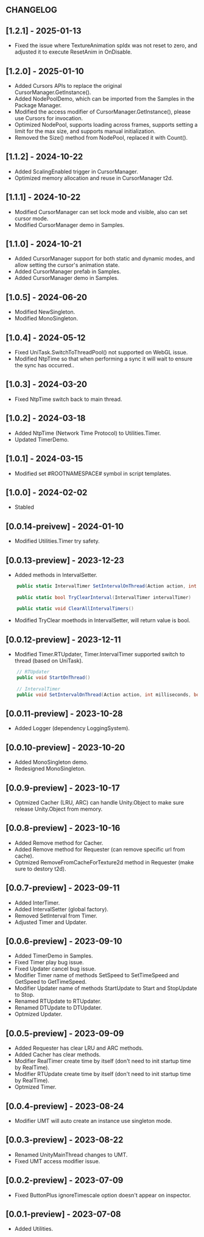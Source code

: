 ## CHANGELOG

## [1.2.1] - 2025-01-13
- Fixed the issue where TextureAnimation spIdx was not reset to zero, and adjusted it to execute ResetAnim in OnDisable.

## [1.2.0] - 2025-01-10
- Added Cursors APIs to replace the original CursorManager.GetInstance().
- Added NodePoolDemo, which can be imported from the Samples in the Package Manager.
- Modified the access modifier of CursorManager.GetInstance(), please use Cursors for invocation.
- Optimized NodePool, supports loading across frames, supports setting a limit for the max size, and supports manual initialization.
- Removed the Size() method from NodePool, replaced it with Count().

## [1.1.2] - 2024-10-22
- Added ScalingEnabled trigger in CursorManager.
- Optimized memory allocation and reuse in CursorManager t2d.

## [1.1.1] - 2024-10-22
- Modified CursorManager can set lock mode and visible, also can set cursor mode.
- Modified CursorManager demo in Samples.

## [1.1.0] - 2024-10-21
- Added CursorManager support for both static and dynamic modes, and allow setting the cursor's animation state.
- Added CursorManager prefab in Samples.
- Added CursorManager demo in Samples.

## [1.0.5] - 2024-06-20
- Modified NewSingleton.
- Modified MonoSingleton.

## [1.0.4] - 2024-05-12
- Fixed UniTask.SwitchToThreadPool() not supported on WebGL issue.
- Modified NtpTime so that when performing a sync it will wait to ensure the sync has occurred..

## [1.0.3] - 2024-03-20
- Fixed NtpTime switch back to main thread.

## [1.0.2] - 2024-03-18
- Added NtpTime (Network Time Protocol) to Utilities.Timer.
- Updated TimerDemo.

## [1.0.1] - 2024-03-15
- Modified set #ROOTNAMESPACE# symbol in script templates.

## [1.0.0] - 2024-02-02
- Stabled

## [0.0.14-preivew] - 2024-01-10
- Modified Utilities.Timer try safety.

## [0.0.13-preview] - 2023-12-23
- Added methods in IntervalSetter.
```C#
    public static IntervalTimer SetIntervalOnThread(Action action, int milliseconds, bool ignoreTimeScale = false)
    
    public static bool TryClearInterval(IntervalTimer intervalTimer)
    
    public static void ClearAllIntervalTimers()
```
- Modified TryClear moethods in IntervalSetter, will return value is bool.

## [0.0.12-preview] - 2023-12-11
- Modified Timer.RTUpdater, Timer.IntervalTimer supported switch to thread (based on UniTask).
```C#
    // RTUpdater
    public void StartOnThread()
    
    // IntervalTimer
    public void SetIntervalOnThread(Action action, int milliseconds, bool ignoreTimeScale = false)
```

## [0.0.11-preview] - 2023-10-28
- Added Logger (dependency LoggingSystem). 

## [0.0.10-preview] - 2023-10-20
- Added MonoSingleton demo.
- Redesigned MonoSingleton.

## [0.0.9-preview] - 2023-10-17
- Optmized Cacher (LRU, ARC) can handle Unity.Object to make sure release Unity.Object from memory.

## [0.0.8-preview] - 2023-10-16
- Added Remove method for Cacher.
- Added Remove method for Requester (can remove specific url from cache).
- Optmized RemoveFromCacheForTexture2d method in Requester (make sure to destory t2d).

## [0.0.7-preview] - 2023-09-11
- Added InterTimer.
- Added IntervalSetter (global factory).
- Removed SetInterval from Timer.
- Adjusted Timer and Updater.

## [0.0.6-preview] - 2023-09-10
- Added TimerDemo in Samples.
- Fixed Timer play bug issue.
- Fixed Updater cancel bug issue.
- Modifier Timer name of methods SetSpeed to SetTimeSpeed and GetSpeed to GetTimeSpeed.
- Modifier Updater name of methods StartUpdate to Start and StopUpdate to Stop.
- Renamed RTUpdate to RTUpdater.
- Renamed DTUpdate to DTUpdater.
- Optmized Updater.

## [0.0.5-preview] - 2023-09-09
- Added Requester has clear LRU and ARC methods.
- Added Cacher has clear methods.
- Modifier RealTimer create time by itself (don't need to init startup time by RealTime).
- Modifier RTUpdate create time by itself (don't need to init startup time by RealTime).
- Optmized Timer.

## [0.0.4-preview] - 2023-08-24
- Modifier UMT will auto create an instance use singleton mode.

## [0.0.3-preview] - 2023-08-22
- Renamed UnityMainThread changes to UMT.
- Fixed UMT access modifier issue.

## [0.0.2-preview] - 2023-07-09
- Fixed ButtonPlus ignoreTimescale option doesn't appear on inspector.

## [0.0.1-preview] - 2023-07-08
- Added Utilities.